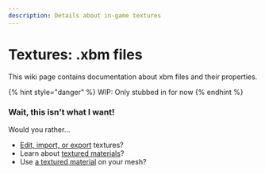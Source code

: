 ```yaml
---
description: Details about in-game textures
---
```


# Textures: .xbm files

This wiki page contains documentation about xbm files and their properties.

{% hint style="danger" %}
WIP: Only stubbed in for now
{% endhint %}

### Wait, this isn't what I want!

Would you rather…

* [Edit, import, or export](../textures/images-importing-editing-exporting.md) textures?
* Learn about [textured materials](../materials/#textured)?
* Use [a textured material](../../modding-guides/everything-else/textured-items-and-cyberpunk-materials.md#material-assignments) on your mesh?

